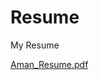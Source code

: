 # Resume
My Resume


[Aman_Resume.pdf](https://github.com/Aman123x/Resume/files/11848998/Aman_Resume.pdf)
